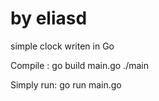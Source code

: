 # by eliasd

simple clock writen in Go

Compile : go build main.go
./main

Simply run: go run main.go


